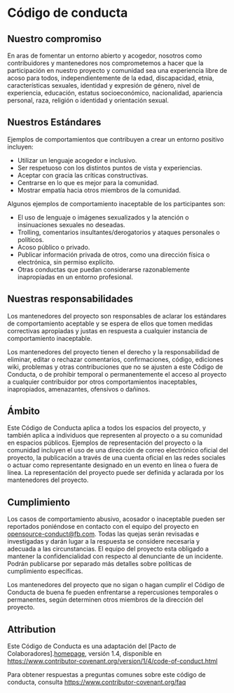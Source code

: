 # Código de conducta

## Nuestro compromiso

En aras de fomentar un entorno abierto y acogedor, nosotros como contribuidores y
mantenedores nos comprometemos a hacer que la participación en nuestro proyecto y
comunidad sea una experiencia libre de acoso para todos, independientemente de la
edad, discapacidad, etnia, características sexuales, identidad y expresión de género,
nivel de experiencia, educación, estatus socioeconómico, nacionalidad, apariencia
personal, raza, religión o identidad y orientación sexual.

## Nuestros Estándares

Ejemplos de comportamientos que contribuyen a crear un entorno positivo
incluyen:

* Utilizar un lenguaje acogedor e inclusivo.
* Ser respetuoso con los distintos puntos de vista y experiencias.
* Aceptar con gracia las críticas constructivas.
* Centrarse en lo que es mejor para la comunidad.
* Mostrar empatía hacia otros miembros de la comunidad.

Algunos ejemplos de comportamiento inaceptable de los participantes son:

- El uso de lenguaje o imágenes sexualizados y la atención o insinuaciones sexuales
  no deseadas.
- Trolling, comentarios insultantes/derogatorios y ataques personales o políticos.
- Acoso público o privado.
- Publicar información privada de otros, como una dirección física o
  electrónica, sin permiso explícito.
- Otras conductas que puedan considerarse razonablemente inapropiadas en un entorno
  profesional.

## Nuestras responsabilidades

Los mantenedores del proyecto son responsables de aclarar los estándares de
comportamiento aceptable y se espera de ellos que tomen medidas correctivas
apropiadas y justas en respuesta a cualquier instancia de comportamiento inaceptable.

Los mantenedores del proyecto tienen el derecho y la responsabilidad de eliminar, editar
o rechazar comentarios, confirmaciones, código, ediciones wiki, problemas y otras
contribuciones que no se ajusten a este Código de Conducta, o de prohibir temporal o
permanentemente el acceso al proyecto a cualquier contribuidor por otros comportamientos
inaceptables, inapropiados, amenazantes, ofensivos o dañinos.

## Ámbito

Este Código de Conducta aplica a todos los espacios del proyecto, y también aplica a
individuos que representen al proyecto o a su comunidad en espacios públicos.
Ejemplos de representación del proyecto o la comunidad incluyen el uso de una dirección
de correo electrónico oficial del proyecto, la publicación a través de una cuenta
oficial en las redes sociales o actuar como representante designado en un evento
en línea o fuera de línea. La representación del proyecto puede ser definida y aclarada
por los mantenedores del proyecto.

## Cumplimiento

Los casos de comportamiento abusivo, acosador o inaceptable pueden ser reportados
poniéndose en contacto con el equipo del proyecto en <opensource-conduct@fb.com>. Todas
las quejas serán revisadas e investigadas y darán lugar a la respuesta se considere
necesaria y adecuada a las circunstancias. El equipo del proyecto esta obligado a
mantener la confidencialidad con respecto al denunciante de un incidente.
Podrán publicarse por separado más detalles sobre políticas de cumplimiento específicas.

Los mantenedores del proyecto que no sigan o hagan cumplir el Código de Conducta de
buena fe pueden enfrentarse a repercusiones temporales o permanentes, según determinen
otros miembros de la dirección del proyecto.

## Attribution

Este Código de Conducta es una adaptación del [Pacto de Colaboradores].[homepage], versión 1.4,
disponible en https://www.contributor-covenant.org/version/1/4/code-of-conduct.html

[homepage]: https://www.contributor-covenant.org

Para obtener respuestas a preguntas comunes sobre este código de conducta, consulta
https://www.contributor-covenant.org/faq

